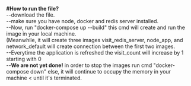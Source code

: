 <b>#How to run the file?</b></br>
--download the file.</br>
--make sure you have node, docker and redis server installed.</br>
--Now, run "docker-compose up --build" this cmd will create and run the image in your local machine.</br>
(Meanwhile, it will create three images visit_redis_server, node_app, and network_default will create connection between the first two images.</br>
--Everytime the application is refreshed the visit_count will increase by 1 starting with 0</br>
--<b>We are not yet done!</b> in order to stop the images run cmd "docker-compose down" else, it will continue to occupy the memory in your machine < until it's 
terminated.

